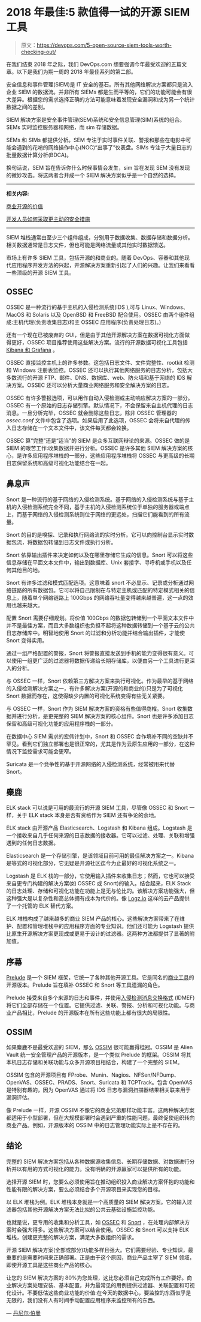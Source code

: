 # 2018 年最佳:5 款值得一试的开源 SIEM 工具

> 原文：<https://devops.com/5-open-source-siem-tools-worth-checking-out/>

在我们结束 2018 年之际，我们 DevOps.com 想要强调今年最受欢迎的五篇文章。以下是我们为期一周的 2018 年最佳系列的第二部。

安全信息和事件管理(SIEM)是 IT 安全的基石。所有其他网络解决方案都只是流入企业 SIEM 的数据流。并非所有 SIEMs 都是生而平等的，它们的功能可能会有很大差异。根据您的需求选择正确的方法可能意味着发现安全漏洞和成为另一个统计数据之间的差别。

SIEM 解决方案是安全事件管理(SEM)系统和安全信息管理(SIM)系统的组合。SEMs 实时监控服务器和网络，而 sim 存储数据。

SEMs 和 SIMs 都提供分析。SEM 专注于实时事件关联、警报和那些在电影中可能会遇到的花哨的网络操作中心(NOC)“出事了”仪表盘。SIMs 专注于大量日志的批量数据计算分析(BDCA)。

换句话说，SEM 旨在告诉你什么时候事情会发生，sim 旨在发现 SEM 没有发现的微妙攻击。将这两者合并成一个 SIEM 解决方案似乎是一个自然的选择。

* * *

**相关内容:**

[商业开源的价值](https://devops.com/the-value-of-commercial-open-source/)

[开发人员如何采取更主动的安全措施](https://devops.com/how-developers-can-take-a-more-proactive-approach-to-security/)

* * *

SIEM 堆栈通常由至少三个组件组成，分别用于数据收集、数据存储和数据分析。相关数据通常是日志文件，但也可能是网络流量或其他实时数据馈送。

市场上有许多 SIEM 工具，包括开源的和商业的。随着 DevOps、容器和其他现代应用程序开发方法的兴起，开源解决方案重新引起了人们的兴趣。让我们来看看一些顶级的开源 SIEM 工具。

## OSSEC

OSSEC 是一种流行的基于主机的入侵检测系统(IDS ),可与 Linux、Windows、MacOS 和 Solaris 以及 OpenBSD 和 FreeBSD 配合使用。OSSEC 由两个组件组成:主机代理(负责收集日志)和主 OSSEC 应用程序(负责处理日志)。)

还有一个现在已被废弃的 GUI，但是由于其他开源解决方案在数据可视化方面做得更好，OSSEC 项目推荐使用这些解决方案。流行的开源数据可视化工具包括 [Kibana 和 Grafana](https://logz.io/blog/grafana-vs-kibana/) 。

OSSEC 直接监控主机上的许多参数。这包括日志文件、文件完整性、rootkit 检测和 Windows 注册表监控。OSSEC 还可以执行其他网络服务的日志分析，包括大多数流行的开源 FTP、邮件、DNS、数据库、web、防火墙和基于网络的 IDS 解决方案。OSSEC 还可以分析大量商业网络服务和安全解决方案的日志。

OSSEC 有许多警报选项，可以用作自动入侵检测或主动响应解决方案的一部分。OSSEC 有一个原始的日志存储引擎。默认情况下，不会保留来自主机代理的日志消息。一旦分析完毕，OSSEC 就会删除这些日志，除非 OSSEC 管理器的 *ossec.conf* 文件中包含了<logall>选项。如果启用了此选项，OSSEC 会将来自代理的传入日志存储在一个文本文件中，该文件每天都会轮换。</logall>

OSSEC 算“完整”还是“适当”的 SIEM 是众多互联网辩论的来源。OSSEC 做的是 SIEM 的艰苦工作:收集数据并进行分析。OSSEC 是许多其他 SIEM 解决方案的核心，是许多应用程序堆栈的一部分，这些应用程序堆栈将 OSSEC 与更高级的长期日志保留系统和高级可视化功能结合在一起。

## 鼻息声

Snort 是一种流行的基于网络的入侵检测系统。基于网络的入侵检测系统与基于主机的入侵检测系统完全不同，基于主机的入侵检测系统位于单独的服务器或端点上，而基于网络的入侵检测系统则位于网络的更远处，扫描它们能看到的所有流量。

Snort 的目的是嗅探、记录和执行网络流的实时分析。它可以向控制台显示实时数据包流，将数据包转储到日志文件或执行分析。

Snort 依靠输出插件来决定如何以及在哪里存储它生成的信息。Snort 可以将这些信息存储在平面文本文件中，输出到数据库、Unix 套接字、寻呼机或手机以及任何其他目的地。

Snort 有许多过滤和模式匹配选项。这意味着 snort 不必显示、记录或分析通过网络链路的所有数据包。它可以将自己限制在与特定主机或匹配的特定模式相关的信息上，随着单个网络链路上 100Gbps 的网络吞吐量变得越来越普遍，这一点的效用也越来越大。

配置 Snort 需要仔细规划。将价值 100Gbps 的数据包转储到一个平面文本文件中并不是最佳方案，而且大多数组织也负担不起将这种数据转储到一个基于云的公共日志存储库中。明智地使用 Snort 的过滤和分析功能并结合输出插件，才能使 Snort 变得实用。

通过一组严格配置的警报，Snort 将警报直接发送到手机的能力变得很有意义。可以使用一组更广泛的过滤器将数据传递给长期存储库，以便由另一个工具进行更深入的分析。

与 OSSEC 一样，Snort 依赖第三方解决方案来执行可视化。作为最早的基于网络的入侵检测解决方案之一，有许多解决方案(开源的和商业的)只是为了可视化 Snort 数据而存在，这使得缺少内置的可视化系统变得有些无关紧要。

与 OSSEC 一样，Snort 作为 SIEM 解决方案的资格有些值得商榷。Snort 收集数据并进行分析，是更完整的 SIEM 解决方案的核心组件。Snort 也是许多添加日志保留和高级可视化功能的应用程序栈的一部分。

在数据中心 SIEM 需求的宏伟计划中，Snort 和 OSSEC 合作填补不同的空缺并不罕见。看到它们独立部署也是很正常的，尤其是作为云原生应用的一部分，在这种情况下监控需求可能会更窄。

Suricata 是一个竞争性的基于开源网络的入侵检测系统，经常被用来代替 Snort。

## 麋鹿

ELK stack 可以说是可用的最流行的开源 SIEM 工具，尽管像 OSSEC 和 Snort 一样，关于 ELK stack 本身是否有资格作为 SIEM 还有争论的余地。

ELK stack 由开源产品 Elasticsearch、Logstash 和 Kibana 组成。Logstash 是一个接收来自几乎任何来源的日志数据的接收器。它可以过滤、处理、关联和增强遇到的任何日志数据。

Elasticsearch 是一个存储引擎，是该领域目前可用的最佳解决方案之一。Kibana 是等式的可视化部分，它无疑是开源社区迄今为止最好的可视化系统之一。

Logstash 是 ELK 栈的一部分，它使用输入插件来收集日志；然而，它也可以接受来自更专门构建的解决方案(如 OSSEC 或 Snort)的输入。结合起来，ELK Stack 的日志处理、存储和可视化功能在功能上是无与伦比的。该解决方案功能强大，但这种强大是以复杂性和高总体拥有成本为代价的。像 [Logz.io](https://logz.io) 这样的云产品提供了一个托管的 ELK 替代方案。

ELK 堆栈构成了越来越多的商业 SIEM 产品的核心。这些解决方案带来了在维护、配置和管理堆栈中的应用程序方面的专业知识。他们还可能为 Logstash 提供比原生开源解决方案更现成或更易于设计的过滤器。这两种方法都提供了显著的附加值。

## 序幕

[Prelude](https://www.prelude-siem.org/) 是一个 SIEM 框架，它统一了各种其他开源工具。它是同名的[商业工具](http://www.prelude-siem.com/en/products/preludesiem/)的开源版本。Prelude 旨在填补 OSSEC 和 Snort 等工具遗漏的角色。

Prelude 接受来自多个来源的日志和事件，并使用[入侵检测消息交换格式](https://www.ietf.org/rfc/rfc4765.txt) (IDMEF)将它们全部存储在一个位置。它提供过滤、关联、警报、分析和可视化功能。与商业产品相比，Prelude 的开源版本在所有这些功能上都有很大的局限性。

## OSSIM

如果麋鹿不是最受欢迎的 SIEM，那么 [OSSIM](https://www.alienvault.com/products/ossim) 很可能赢得桂冠。OSSIM 是 Alien Vault 统一安全管理产品的开源版本，是一个类似 Prelude 的框架。OSSIM 将其本机日志存储和关联功能与众多开源项目相结合，构建了一个完整的 SIEM。

OSSIM 包含的开源项目有 FProbe、Munin、Nagios、NFSen/NFDump、OpenVAS、OSSEC、PRADS、Snort、Suricata 和 TCPTrack。包含 OpenVAS 是特别有趣的，因为 OpenVAS 通过将 IDS 日志与漏洞扫描器结果相关联来用于漏洞评估。

像 Prelude 一样，开源 OSSIM 不像它的商业兄弟那样功能丰富。这两种解决方案都适用于小型部署，但在大规模部署时会遇到严重的性能问题，最终促使组织转向商业产品。例如，开源版本的 OSSIM 中的日志管理功能实际上是不存在的。

## 结论

完整的 SIEM 解决方案包括从各种数据源收集信息、长期存储数据、对数据进行分析并以有用的方式可视化的能力。没有明确的开源赢家可以提供所有的功能。

选择开源 SIEM 时，您要么必须使用旨在推动组织投入商业解决方案怀抱的功能和性能有限的解决方案，要么必须结合多个开源项目来实现您的目标。

以 ELK 堆栈为例。ELK 堆栈本身就是一个高质量的 SIEM 解决方案。它的输入过滤器包括其他开源解决方案无法比拟的公共云基础设施监控功能。

也就是说，更专用的收集和分析工具，如 [OSSEC](https://practicalassurance.com/blog/ossec-elk-stack-integration/) 和 [Snort](http://blog.snort.org/2017/11/snort-30-with-elasticsearch-logstash.html) ，在处理内部解决方案时会强大得多。这些解决方案可以结合使用。OSSEC 和 Snort 可以支持 ELK 堆栈，创建更完整的解决方案，满足大多数组织的需求。

开源 SIEM 解决方案(全部或部分)功能多样且强大。它们需要经验、专业知识，最重要的是需要时间来正确部署。正是由于这个原因，商业产品主宰了 SIEM 领域，即使开源工具是这些商业产品的核心。

让您的 SIEM 解决方案的 80%为您处理，这比您必须自己完成所有工作要好。商业解决方案处理安装、基本配置，并为最常见的用例提供过滤器、关联配置和可视化设计。不要低估这些商业功能的价值:在今天的数据中心，要监控的东西似乎是无限的，我们没有人有时间手动配置应用程序来监控所有的东西。

— [丹尼尔·伯曼](https://devops.com/author/daniel-berman/)